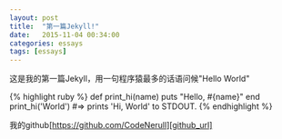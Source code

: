 ```yaml
---
layout: post
title:  "第一篇Jekyll!"
date:   2015-11-04 00:34:00
categories: essays
tags: [essays]
---
```

这是我的第一篇Jekyll，用一句程序猿最多的话语问候"Hello World"

{% highlight ruby %}
def print_hi(name)
  puts "Hello, #{name}"
end
print_hi('World')
#=> prints 'Hi, World' to STDOUT.
{% endhighlight %}


我的github[https://github.com/CodeNerull][github_url]

[github_url]:      https://github.com/CodeNerull
